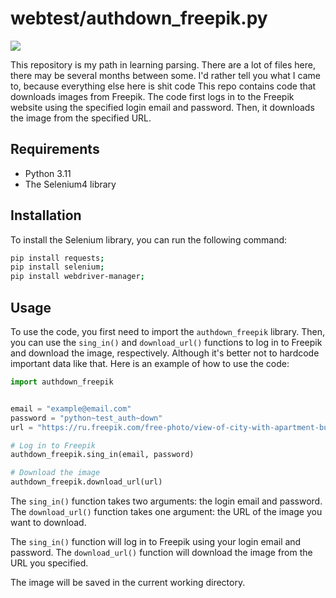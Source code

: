 # webtest/authdown_freepik.py

![](https://c4.wallpaperflare.com/wallpaper/814/599/816/kono-subarashii-sekai-ni-shukufuku-wo-aqua-konosuba-minimalism-simple-background-wallpaper-preview.jpg)

This repository is my path in learning parsing. There are a lot of files here, there may be several months between some. I'd rather tell you what I came to, because everything else here is shit code
This repo contains code that downloads images from Freepik. The code first logs in to the Freepik website using the specified login email and password. Then, it downloads the image from the specified URL.

## Requirements

* Python 3.11
* The Selenium4 library

## Installation

To install the Selenium library, you can run the following command:

```bash
pip install requests;
pip install selenium;
pip install webdriver-manager;
```

## Usage

To use the code, you first need to import the `authdown_freepik` library. Then, you can use the `sing_in()` and `download_url()` functions to log in to Freepik and download the image, respectively.
Although it's better not to hardcode important data like that.
Here is an example of how to use the code:


```python
import authdown_freepik


email = "example@email.com"
password = "python~test_auth~down"
url = "https://ru.freepik.com/free-photo/view-of-city-with-apartment-buildings-and-green-vegetation_43468051.htm#&position=7&from_view=collections"

# Log in to Freepik
authdown_freepik.sing_in(email, password)

# Download the image
authdown_freepik.download_url(url)
```

The `sing_in()` function takes two arguments: the login email and password. The `download_url()` function takes one argument: the URL of the image you want to download.

The `sing_in()` function will log in to Freepik using your login email and password. The `download_url()` function will download the image from the URL you specified.

The image will be saved in the current working directory.
